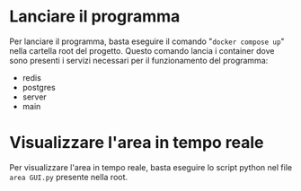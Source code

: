 # Lanciare il programma
Per lanciare il programma, basta eseguire il comando "`docker compose up`" nella cartella root del progetto.
Questo comando lancia i container dove sono presenti i servizi necessari per il funzionamento del programma:
- redis
- postgres
- server
- main

# Visualizzare l'area in tempo reale
Per visualizzare l'area in tempo reale, basta eseguire lo script python nel file `area GUI.py` presente nella root.